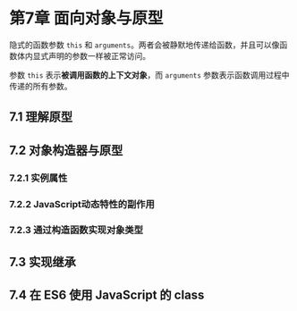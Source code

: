 # 第7章 面向对象与原型

隐式的函数参数 `this` 和 `arguments`。两者会被静默地传递给函数，并且可以像函数体内显式声明的参数一样被正常访问。

参数 `this` 表示**被调用函数的上下文对象**，而 `arguments` 参数表示函数调用过程中传递的所有参数。

## 7.1 理解原型



## 7.2 对象构造器与原型



### 7.2.1 实例属性

### 7.2.2 JavaScript动态特性的副作用

### 7.2.3 通过构造函数实现对象类型

#### 

#### 

## 7.3 实现继承

## 7.4 在 ES6 使用 JavaScript 的 class



